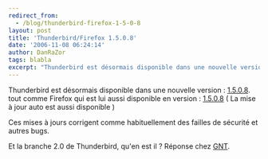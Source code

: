 ```yaml
---
redirect_from:
  - /blog/thunderbird-firefox-1-5-0-8
layout: post
title: 'Thunderbird/Firefox 1.5.0.8'
date: '2006-11-08 06:24:14'
author: DanRaZor
tags: blabla
excerpt: "Thunderbird est désormais disponible dans une nouvelle version : [1.5.0.8](http://www.mozilla-europe.org/fr/products/thunderbird/).   tout comme Firefox qui est lui aussi disponible en version : [1.5.0.8](http://www.mozilla.com/en-US/firefox/releases/1.5.0.8.html)   ( La mise à jour auto est aussi disponible )  \n  \nCes mises à jours      …"
---
```


Thunderbird est désormais disponible dans une nouvelle version : [1.5.0.8](http://www.mozilla-europe.org/fr/products/thunderbird/).   tout comme Firefox qui est lui aussi disponible en version : [1.5.0.8](http://www.mozilla.com/en-US/firefox/releases/1.5.0.8.html)   ( La mise à jour auto est aussi disponible )

Ces mises à jours corrigent comme habituellement des failles de sécurité et autres bugs.

Et la branche 2.0 de Thunderbird, qu'en est il ? Réponse chez [GNT](http://www.generation-nt.com/actualites/20655/thunderbird-mozilla-mail-telecharger-firefox).
